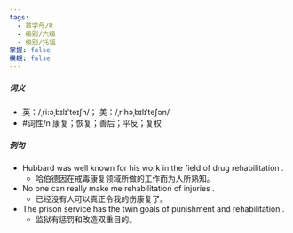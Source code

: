 ```yaml
---
tags:
  - 首字母/R
  - 级别/六级
  - 级别/托福
掌握: false
模糊: false
---
```

##### 词义
- 英：/ˌri:əˌbɪlɪ'teɪʃn/； 美：/ˌrihəˌbɪlɪˈteʃən/
- #词性/n  康复；恢复；善后；平反；复权
##### 例句
- Hubbard was well known for his work in the field of drug rehabilitation .
	- 哈伯德因在戒毒康复领域所做的工作而为人所熟知。
- No one can really make me rehabilitation of injuries .
	- 已经没有人可以真正令我的伤康复了。
- The prison service has the twin goals of punishment and rehabilitation .
	- 监狱有惩罚和改造双重目的。
